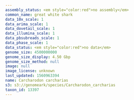 ```yaml
---
assembly_status: <em style="color:red">no assembly</em>
common_name: great white shark
data_10x_scale: 1
data_arima_scale: 1
data_dovetail_scale: 1
data_illumina_scale: 1
data_pbsubreads_scale: 1
data_phase_scale: 1
data_status: <em style="color:red">no data</em>
genome_size: 4500000000
genome_size_display: 4.50 Gbp
genome_size_method: null
image: null
image_license: unknown
last_updated: 1560963394
name: Carcharodon carcharias
s3: s3://genomeark/species/Carcharodon_carcharias
taxon_id: 13397
---
```

